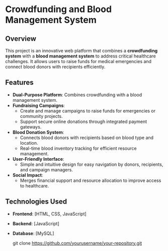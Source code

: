 # Crowdfunding and Blood Management System  

## Overview  
This project is an innovative web platform that combines a **crowdfunding system** with a **blood management system** to address critical healthcare challenges. It allows users to raise funds for medical emergencies and connect blood donors with recipients efficiently.  

## Features  
- **Dual-Purpose Platform**: Combines crowdfunding with a blood management system.  
- **Fundraising Campaigns**:  
  - Create and manage campaigns to raise funds for emergencies or community projects.  
  - Support secure online donations through integrated payment gateways.  
- **Blood Donation System**:  
  - Connects blood donors with recipients based on blood type and location.  
  - Real-time blood inventory tracking for efficient resource management.  
- **User-Friendly Interface**:  
  - Simple and intuitive design for easy navigation by donors, recipients, and campaign managers.  
- **Social Impact**:  
  - Merges financial support and resource allocation to improve access to healthcare.  

## Technologies Used  
- **Frontend**: [HTML, CSS, JavaScript]  
- **Backend**: [JavaScript]  
- **Database**: [MySQL]  


   git clone https://github.com/yourusername/your-repository.git  
